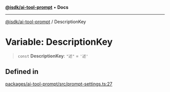 [**@isdk/ai-tool-prompt**](../README.md) • **Docs**

***

[@isdk/ai-tool-prompt](../globals.md) / DescriptionKey

# Variable: DescriptionKey

> `const` **DescriptionKey**: `"述"` = `'述'`

## Defined in

[packages/ai-tool-prompt/src/prompt-settings.ts:27](https://github.com/isdk/ai-tool-prompt.js/blob/0233e5c9813084375813f34230e8747b56fe8088/src/prompt-settings.ts#L27)
